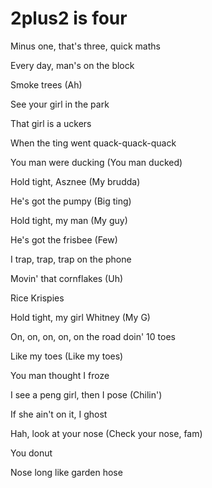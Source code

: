 # 2plus2 is four

Minus one, that's three, quick maths

Every day, man's on the block

Smoke trees (Ah)

See your girl in the park

That girl is a uckers

When the ting went quack-quack-quack

You man were ducking (You man ducked)

Hold tight, Asznee (My brudda)

He's got the pumpy (Big ting)

Hold tight, my man (My guy)

He's got the frisbee (Few)

I trap, trap, trap on the phone

Movin' that cornflakes (Uh)

Rice Krispies

Hold tight, my girl Whitney (My G)

On, on, on, on, on the road doin' 10 toes

Like my toes (Like my toes)

You man thought I froze

I see a peng girl, then I pose (Chilin')

If she ain't on it, I ghost

Hah, look at your nose (Check your nose, fam)

You donut

Nose long like garden hose

